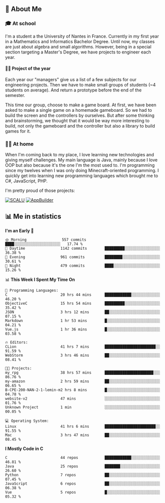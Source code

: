 ## 👀 About Me

### 🎓 At school

I'm a student a the University of Nantes in France. Currently in my first year in a Mathematics and Informatics Bachelor Degree. Until now, my classes are just about algebra and small algorithms. However, being in a special section targeting a Master's Degree, we have projects to engineer each year. 

#### 🔧🔬 Project of the year

Each year our "managers" give us a list of a few subjects for our engineering projects. Then we have to make small groups of students (~4 students on average). And return a prototype before the end of the semester.

This time our group, choose to make a game board. At first, we have been asked to make a single game on a homemade gameboard. So we had to build the screen and the controllers by ourselves. 
But after some thinking and brainstorming, we thought that it would be way more interesting to build, not only the gameboard and the controller but also a library to build games for it.

### 👨‍💻 At home

When I'm coming back to my place, I love learning new technologies and giving myself challenges. My main language is Java, mainly because I love OOP but also because it's the one I'm the most used to. I'm programming since my twelves when I was only doing Minecraft-oriented programming.  I quickly get into learning new programming languages which brought me to C#, JavaScript, PHP. 

I'm pretty proud of those projects:

[![SCALU](https://github-readme-stats.vercel.app/api/pin?username=renardfute&repo=SCALU)](https://github.com/renardfute/scalu)
[![AppBuilder](https://github-readme-stats.vercel.app/api/pin?username=pulsedev2&repo=AppBuilder)](https://github.com/pulsedev2/AppBuilder)

## 📊 Me in statistics
<!--START_SECTION:waka-->
**I'm an Early 🐤** 

```text
🌞 Morning                557 commits         ████░░░░░░░░░░░░░░░░░░░░░   17.74 % 
🌆 Daytime                1142 commits        █████████░░░░░░░░░░░░░░░░   36.38 % 
🌃 Evening                961 commits         ████████░░░░░░░░░░░░░░░░░   30.61 % 
🌙 Night                  479 commits         ████░░░░░░░░░░░░░░░░░░░░░   15.26 % 
```


📊 **This Week I Spent My Time On** 

```text
💬 Programming Languages: 
C                        20 hrs 44 mins      ████████████░░░░░░░░░░░░░   46.20 % 
ObjectiveC               15 hrs 54 mins      █████████░░░░░░░░░░░░░░░░   35.42 % 
JSON                     3 hrs 12 mins       ██░░░░░░░░░░░░░░░░░░░░░░░   07.15 % 
Markdown                 1 hr 53 mins        █░░░░░░░░░░░░░░░░░░░░░░░░   04.21 % 
Vue.js                   1 hr 36 mins        █░░░░░░░░░░░░░░░░░░░░░░░░   03.58 % 

🔥 Editors: 
CLion                    41 hrs 7 mins       ███████████████████████░░   91.59 % 
WebStorm                 3 hrs 46 mins       ██░░░░░░░░░░░░░░░░░░░░░░░   08.41 % 

🐱‍💻 Projects: 
my_rpg                   38 hrs 57 mins      ██████████████████████░░░   86.76 % 
my-amazon                2 hrs 59 mins       ██░░░░░░░░░░░░░░░░░░░░░░░   06.65 % 
B-CPE-200-NAN-2-1-lemin-m2 hrs 8 mins        █░░░░░░░░░░░░░░░░░░░░░░░░   04.78 % 
website-v2               47 mins             ░░░░░░░░░░░░░░░░░░░░░░░░░   01.76 % 
Unknown Project          1 min               ░░░░░░░░░░░░░░░░░░░░░░░░░   00.05 % 

💻 Operating System: 
Linux                    41 hrs 6 mins       ███████████████████████░░   91.55 % 
Mac                      3 hrs 47 mins       ██░░░░░░░░░░░░░░░░░░░░░░░   08.45 % 
```

**I Mostly Code in C** 

```text
C                        44 repos            ████████████░░░░░░░░░░░░░   46.81 % 
Java                     25 repos            ███████░░░░░░░░░░░░░░░░░░   26.60 % 
Python                   7 repos             ██░░░░░░░░░░░░░░░░░░░░░░░   07.45 % 
JavaScript               6 repos             ██░░░░░░░░░░░░░░░░░░░░░░░   06.38 % 
Vue                      5 repos             █░░░░░░░░░░░░░░░░░░░░░░░░   05.32 % 
```




<!--END_SECTION:waka-->
